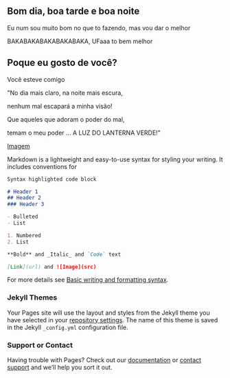 ## Bom dia, boa tarde e boa noite

Eu num sou muito bom no que to fazendo, mas vou dar o melhor

BAKABAKABAKABAKABAKA, UFaaa to bem melhor

## Poque eu gosto de você?
Você esteve comigo 

"No dia mais claro, na noite mais escura,

nenhum mal escapará a minha visão!

Que aqueles que adoram o poder do mal,

temam o meu poder ... A LUZ DO LANTERNA VERDE!"

[Imagem](https://static3.tcdn.com.br/img/img_prod/460977/estatua_lanterna_verde_classic_green_lantern_super_powers_artfx_statue_kotobukiya_cd_23761_1_20201211172236.jpg)

Markdown is a lightweight and easy-to-use syntax for styling your writing. It includes conventions for

```markdown
Syntax highlighted code block

# Header 1
## Header 2
### Header 3

- Bulleted
- List

1. Numbered
2. List

**Bold** and _Italic_ and `Code` text

[Link](url) and ![Image](src)
```

For more details see [Basic writing and formatting syntax](https://docs.github.com/en/github/writing-on-github/getting-started-with-writing-and-formatting-on-github/basic-writing-and-formatting-syntax).

### Jekyll Themes

Your Pages site will use the layout and styles from the Jekyll theme you have selected in your [repository settings](https://github.com/WhiteWalk2/teemobaka/settings/pages). The name of this theme is saved in the Jekyll `_config.yml` configuration file.

### Support or Contact

Having trouble with Pages? Check out our [documentation](https://docs.github.com/categories/github-pages-basics/) or [contact support](https://support.github.com/contact) and we’ll help you sort it out.

